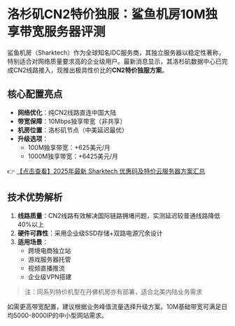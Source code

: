 # 洛杉矶CN2特价独服：鲨鱼机房10M独享带宽服务器评测

鲨鱼机房（Sharktech）作为全球知名IDC服务商，其独立服务器以稳定性著称，特别适合对网络质量要求高的企业级用户。最新消息显示，其洛杉矶数据中心已完成CN2线路接入，现推出极具性价比的**CN2特价独服方案**。

## 核心配置亮点
- **网络优化**：纯CN2线路直连中国大陆
- **带宽保障**：10Mbps独享带宽（非共享）
- **机房位置**：洛杉矶节点（中美延迟最优）
- **升级选项**：
  - 100M独享带宽：+625美元/月
  - 1000M独享带宽：+6425美元/月

👉 [【点击查看】2025年最新 Sharktech 优惠码及特价云服务器方案汇总](https://bit.ly/Sharktech)

## 技术优势解析
1. **线路质量**：CN2线路有效解决国际链路拥堵问题，实测延迟较普通线路降低40%以上
2. **硬件可靠性**：采用企业级SSD存储+双路电源冗余设计
3. **适用场景**：
   - 跨境电商独立站
   - 游戏服务器托管
   - 视频直播推流
   - 企业级VPN搭建

> 注：同系列特价机型在丹佛机房亦有部署，适合北美内陆业务需求

如需更高带宽配置，建议根据业务峰值流量选择升级方案。10M基础带宽可满足日均5000-8000IP的中小型网站需求。